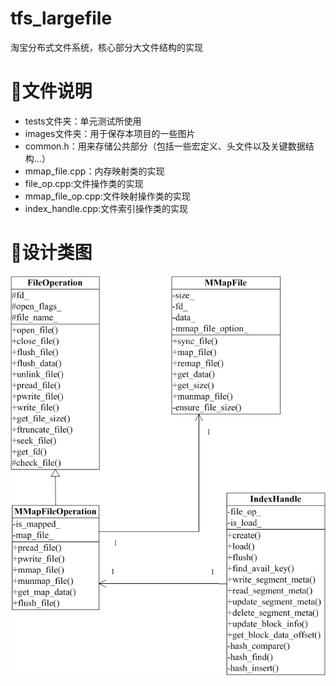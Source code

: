 # tfs_largefile
淘宝分布式文件系统，核心部分大文件结构的实现
# 📂文件说明

- tests文件夹：单元测试所使用
- images文件夹：用于保存本项目的一些图片
- common.h：用来存储公共部分（包括一些宏定义、头文件以及关键数据结构...）
- mmap_file.cpp：内存映射类的实现
- file_op.cpp:文件操作类的实现
- mmap_file_op.cpp:文件映射操作类的实现
- index_handle.cpp:文件索引操作类的实现

# 🚀设计类图

![设计类图](images/design_class.png)


